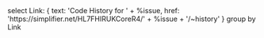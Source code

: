 <fql output="inline" delimiter=" ">
select
    Link: {
        text: 'Code History for ' + %issue,
        href: 'https://simplifier.net/HL7FHIRUKCoreR4/' + %issue + '/~history'
    }
group by Link
</fql>

